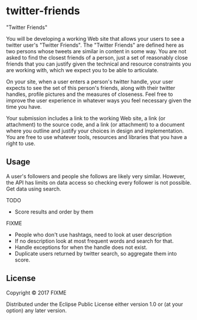 # twitter-friends

"Twitter Friends"

You will be developing a working Web site that allows your users to see a
twitter user's "Twitter Friends". The "Twitter Friends" are defined here as
two persons whose tweets are similar in content in some way. You are not
asked to find the closest friends of a person, just a set of reasonably
close friends that you can justify given the technical and resource
constraints you are working with, which we expect you to be able to
articulate.

On your site, when a user enters a person's twitter handle, your user
expects to see the set of this person's friends, along with their twitter
handles, profile pictures and the measures of closeness.  Feel free to
improve the user experience in whatever ways you feel necessary given the
time you have.

Your submission includes a link to the working Web site, a link (or
attachment) to the source code, and a link (or attachment) to a document
where you outline and justify your choices in design and implementation.
You are free to use whatever tools, resources and libraries that you have a
right to use.

## Usage

A user's followers and people she follows are likely very similar.  However,
the API has limits on data access so checking every follower is not possible.
Get data using search.

TODO
* Score results and order by them

FIXME

* People who don't use hashtags, need to look at user description
* If no description look at most frequent words and search for that.
* Handle exceptions for when the handle does not exist.
* Duplicate users returned by twitter search, so aggregate them into score.

## License

Copyright © 2017 FIXME

Distributed under the Eclipse Public License either version 1.0 or (at
your option) any later version.
